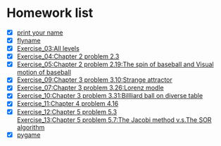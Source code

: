 # Homework list 
- [x] [print your name](https://raw.githubusercontent.com/gdq2015301020099/compuational_physics_N2015301020099/master/%E6%8D%95%E8%8E%B7.PNG)<br>
- [x] [flyname](https://github.com/gdq2015301020099/compuational_physics_N2015301020099/tree/master/flyname)<br>
- [x] [Exercise_03:All levels](https://github.com/gdq2015301020099/compuational_physics_N2015301020099/tree/master/Exercise1.3)<br>
- [x] [Exercise_04:Chapter 2 problem 2.3](https://www.zybuluo.com/2015301020092/note/914389)<br>
- [x] [Exercise_05:Chapter 2 problem 2.19:The spin of baseball and Visual motion of baseball](https://www.zybuluo.com/2015301020092/note/922588)<br>
- [x] [Exercise_09:Chapter 3 problem 3.10:Strange attractor](https://www.zybuluo.com/2015301020092/note/930852)<br>
- [x] [Exercise_07:Chapter 3 problem 3.26:Lorenz modle](https://www.zybuluo.com/2015301020092/note/939123)<br>
- [x] [Exercise_10:Chapter 3 problem 3.31:Billliard ball on diverse table](https://www.zybuluo.com/2015301020092/note/946844)<br>
- [x] [Exercise_11:Chapter 4 problem 4.16](https://www.zybuluo.com/2015301020092/note/971566)<br>
- [x] [Exercise_12:Chapter 5 problem 5.3](https://www.zybuluo.com/2015301020092/note/1003733)<br>
[Exercise_13:Chapter 5 problem 5.7:The Jacobi method v.s.The SOR algorithm]()<br>
- [x] [pygame](https://www.zybuluo.com/2015301020092/note/1003345)<br>
